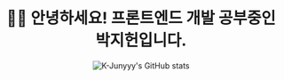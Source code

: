 
<div align="center">
  
# 👋🏻 안녕하세요! 프론트엔드 개발 공부중인 박지헌입니다.

<!-- 
<h2> 🙆🏻‍♂️ About Me</h2>

<a href="https://rhetorical-hook-0cd.notion.site/jiheon788-70975611259444c6a95c8337be8efc18">
  <img src="https://img.shields.io/badge/Notion Portfolio-000000?style=for-the-badge&logo=Notion&logoColor=white"/>
</a>
<br>
<img src="https://img.shields.io/badge/Gmail_:_jiheon788@ajou.ac.kr-EA4335?style=flat-square&logo=Gmail&logoColor=white"/></a>



 <h2>📚 My Stacks</h2>

<div>
<img src="https://img.shields.io/badge/JavaScript-F7DF1E?style=flat-square&logo=JavaScript&logoColor=white">
<img src="https://img.shields.io/badge/HTML5-E34F26?style=flat-square&logo=HTML5&logoColor=white">
<img src="https://img.shields.io/badge/CSS3-1572B6?style=flat-square&logo=CSS3&logoColor=white">
 </br>
<img src="https://img.shields.io/badge/Python-3776AB?style=flat-square&logo=Python&logoColor=white">
<img src="https://img.shields.io/badge/R-276DC3?style=flat-square&logo=R&logoColor=white">
<img src="https://img.shields.io/badge/C-A8B9CC?style=flat-square&logo=C&logoColor=white">
 </br>
<img src="https://img.shields.io/badge/React-61DAFB?style=flat-square&logo=React&logoColor=white">
<img src="https://img.shields.io/badge/Node.js-339933?style=flat-square&logo=Node.js&logoColor=white">
<img src="https://img.shields.io/badge/Redux-764ABC?style=flat-square&logo=Redux&logoColor=white">
<img src="https://img.shields.io/badge/jQuery-0769AD?style=flat-square&logo=jQuery&logoColor=white">
 </br>
<img src="https://img.shields.io/badge/Express-000000?style=flat-square&logo=Express&logoColor=white">
<img src="https://img.shields.io/badge/FastAPI-009688?style=flat-square&logo=FastAPI&logoColor=white">
<img src="https://img.shields.io/badge/Flask-000000?style=flat-square&logo=Flask&logoColor=white">
 </br>
<img src="https://img.shields.io/badge/MySQL-4479A1?style=flat-square&logo=MySQL&logoColor=white">
<img src="https://img.shields.io/badge/MongoDB-47A248?style=flat-square&logo=MongoDB&logoColor=white">
</div>

 </br>
 </br>
 
 <h2>👨🏻‍💻 My Stats</h2> 
 
 -->
 
 <div>
  
![K-Junyyy's GitHub stats](https://github-readme-stats.vercel.app/api?username=jiheon788&show_icons=true&theme=tokyonight)
<!-- [![Top Langs](https://github-readme-stats.vercel.app/api/top-langs/?username=jiheon788&hide=jupyter%20notebook&theme=tokyonight)](https://github.com/anuraghazra/github-readme-stats) -->
  
  
</div>

<!-- https://simpleicons.org/ -->

</div>
